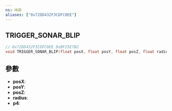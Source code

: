 ```yaml
---
ns: HUD
aliases: ["0x72DD432F3CDFC0EE"]
---
```

## TRIGGER_SONAR_BLIP

```c
// 0x72DD432F3CDFC0EE 0xBF25E7B2
void TRIGGER_SONAR_BLIP(float posX, float posY, float posZ, float radius, int p4);
```

## 參數
* **posX**: 
* **posY**: 
* **posZ**: 
* **radius**: 
* **p4**: 


